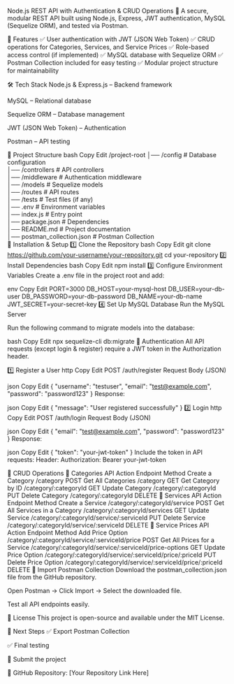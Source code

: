 Node.js REST API with Authentication & CRUD Operations
🚀 A secure, modular REST API built using Node.js, Express, JWT authentication, MySQL (Sequelize ORM), and tested via Postman.

📌 Features
✅ User authentication with JWT (JSON Web Token)
✅ CRUD operations for Categories, Services, and Service Prices
✅ Role-based access control (if implemented)
✅ MySQL database with Sequelize ORM
✅ Postman Collection included for easy testing
✅ Modular project structure for maintainability

🛠️ Tech Stack
Node.js & Express.js – Backend framework

MySQL – Relational database

Sequelize ORM – Database management

JWT (JSON Web Token) – Authentication

Postman – API testing

📂 Project Structure
bash
Copy
Edit
/project-root
│── /config          # Database configuration  
│── /controllers     # API controllers  
│── /middleware      # Authentication middleware  
│── /models         # Sequelize models  
│── /routes         # API routes  
│── /tests          # Test files (if any)  
│── .env            # Environment variables  
│── index.js        # Entry point  
│── package.json    # Dependencies  
│── README.md       # Project documentation  
│── postman_collection.json  # Postman Collection  
🚀 Installation & Setup
1️⃣ Clone the Repository
bash
Copy
Edit
git clone https://github.com/your-username/your-repository.git
cd your-repository
2️⃣ Install Dependencies
bash
Copy
Edit
npm install
3️⃣ Configure Environment Variables
Create a .env file in the project root and add:

env
Copy
Edit
PORT=3000
DB_HOST=your-mysql-host
DB_USER=your-db-user
DB_PASSWORD=your-db-password
DB_NAME=your-db-name
JWT_SECRET=your-secret-key
4️⃣ Set Up MySQL Database
Run the MySQL Server

Run the following command to migrate models into the database:

bash
Copy
Edit
npx sequelize-cli db:migrate
🔑 Authentication
All API requests (except login & register) require a JWT token in the Authorization header.

1️⃣ Register a User
http
Copy
Edit
POST /auth/register
Request Body (JSON)

json
Copy
Edit
{
  "username": "testuser",
  "email": "test@example.com",
  "password": "password123"
}
Response:

json
Copy
Edit
{
  "message": "User registered successfully"
}
2️⃣ Login
http
Copy
Edit
POST /auth/login
Request Body (JSON)

json
Copy
Edit
{
  "email": "test@example.com",
  "password": "password123"
}
Response:

json
Copy
Edit
{
  "token": "your-jwt-token"
}
Include the token in API requests:
Header: Authorization: Bearer your-jwt-token

📌 CRUD Operations
📂 Categories API
Action	Endpoint	Method
Create a Category	/category	POST
Get All Categories	/category	GET
Get Category by ID	/category/:categoryId	GET
Update Category	/category/:categoryId	PUT
Delete Category	/category/:categoryId	DELETE
📂 Services API
Action	Endpoint	Method
Create a Service	/category/:categoryId/service	POST
Get All Services in a Category	/category/:categoryId/services	GET
Update Service	/category/:categoryId/service/:serviceId	PUT
Delete Service	/category/:categoryId/service/:serviceId	DELETE
📂 Service Prices API
Action	Endpoint	Method
Add Price Option	/category/:categoryId/service/:serviceId/price	POST
Get All Prices for a Service	/category/:categoryId/service/:serviceId/price-options	GET
Update Price Option	/category/:categoryId/service/:serviceId/price/:priceId	PUT
Delete Price Option	/category/:categoryId/service/:serviceId/price/:priceId	DELETE
📨 Import Postman Collection
Download the postman_collection.json file from the GitHub repository.

Open Postman → Click Import → Select the downloaded file.

Test all API endpoints easily.

📜 License
This project is open-source and available under the MIT License.

🎯 Next Steps
✅ Export Postman Collection

✅ Final testing

🚀 Submit the project

🔗 GitHub Repository: [Your Repository Link Here]